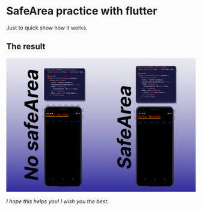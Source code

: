 # SafeArea practice with flutter

Just to quick show how it works.
## The result 
![example of SafeArea](https://github.com/DavidSilTroy/Flutter_SafeArea/blob/main/assets/images/safeArea.png?raw=true)

_I hope this helps you! I wish you the best._

